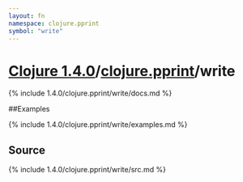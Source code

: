 ```yaml
---
layout: fn
namespace: clojure.pprint
symbol: "write"
---
```


# [Clojure 1.4.0](../../)/[clojure.pprint](../)/write

{% include 1.4.0/clojure.pprint/write/docs.md %}

##Examples

{% include 1.4.0/clojure.pprint/write/examples.md %}
## Source
{% include 1.4.0/clojure.pprint/write/src.md %}

